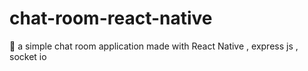 # chat-room-react-native
:star2: a simple chat room application made with React Native , express js , socket io
